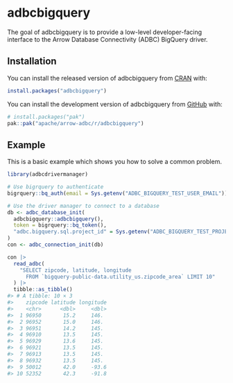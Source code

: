 
<!---
  Licensed to the Apache Software Foundation (ASF) under one
  or more contributor license agreements.  See the NOTICE file
  distributed with this work for additional information
  regarding copyright ownership.  The ASF licenses this file
  to you under the Apache License, Version 2.0 (the
  "License"); you may not use this file except in compliance
  with the License.  You may obtain a copy of the License at
    http://www.apache.org/licenses/LICENSE-2.0
  Unless required by applicable law or agreed to in writing,
  software distributed under the License is distributed on an
  "AS IS" BASIS, WITHOUT WARRANTIES OR CONDITIONS OF ANY
  KIND, either express or implied.  See the License for the
  specific language governing permissions and limitations
  under the License.
-->
<!-- README.md is generated from README.Rmd. Please edit that file -->

# adbcbigquery

<!-- badges: start -->
<!-- badges: end -->

The goal of adbcbigquery is to provide a low-level developer-facing
interface to the Arrow Database Connectivity (ADBC) BigQuery driver.

## Installation

You can install the released version of adbcbigquery from
[CRAN](https://cran.r-project.org/) with:

``` r
install.packages("adbcbigquery")
```

You can install the development version of adbcbigquery from
[GitHub](https://github.com/) with:

``` r
# install.packages("pak")
pak::pak("apache/arrow-adbc/r/adbcbigquery")
```

## Example

This is a basic example which shows you how to solve a common problem.

``` r
library(adbcdrivermanager)

# Use bigrquery to authenticate
bigrquery::bq_auth(email = Sys.getenv("ADBC_BIGQUERY_TEST_USER_EMAIL"))

# Use the driver manager to connect to a database
db <- adbc_database_init(
  adbcbigquery::adbcbigquery(),
  token = bigrquery::bq_token(),
  "adbc.bigquery.sql.project_id" = Sys.getenv("ADBC_BIGQUERY_TEST_PROJECT_ID")
)
con <- adbc_connection_init(db)

con |>
  read_adbc(
    "SELECT zipcode, latitude, longitude
      FROM `bigquery-public-data.utility_us.zipcode_area` LIMIT 10"
  ) |>
  tibble::as_tibble()
#> # A tibble: 10 × 3
#>    zipcode latitude longitude
#>    <chr>      <dbl>     <dbl>
#>  1 96950       15.2     146.
#>  2 96952       15.0     146.
#>  3 96951       14.2     145.
#>  4 96910       13.5     145.
#>  5 96929       13.6     145.
#>  6 96921       13.5     145.
#>  7 96913       13.5     145.
#>  8 96932       13.5     145.
#>  9 50012       42.0     -93.6
#> 10 52352       42.3     -91.8
```
